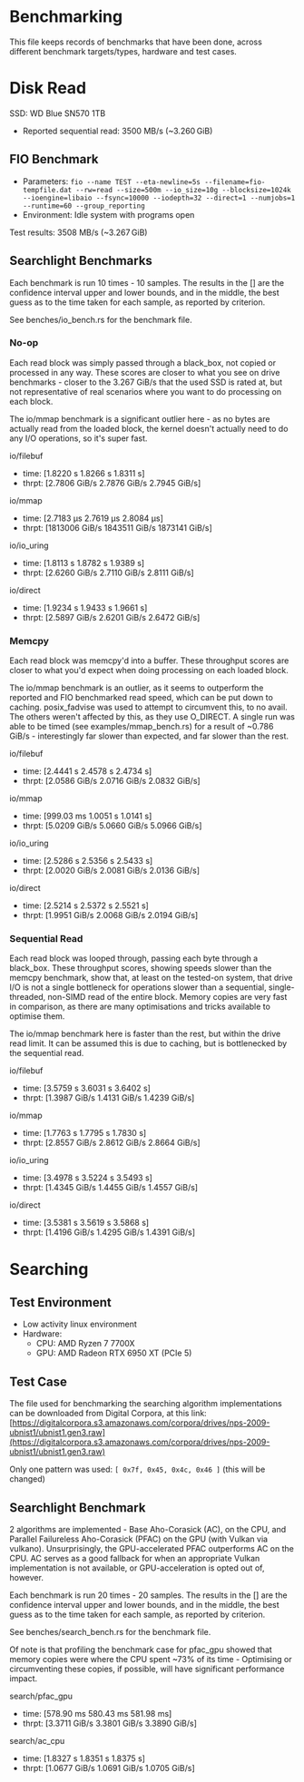 # Benchmarking

This file keeps records of benchmarks that have been done, across different benchmark targets/types, hardware and test cases.

# Disk Read

SSD: WD Blue SN570 1TB
- Reported sequential read: 3500 MB/s (~3.260 GiB)

## FIO Benchmark

- Parameters: `fio --name TEST --eta-newline=5s --filename=fio-tempfile.dat --rw=read --size=500m --io_size=10g --blocksize=1024k --ioengine=libaio --fsync=10000 --iodepth=32 --direct=1 --numjobs=1 --runtime=60 --group_reporting`
- Environment: Idle system with programs open

Test results: 3508 MB/s (~3.267 GiB)

## Searchlight Benchmarks

Each benchmark is run 10 times - 10 samples. The results in the [] are the confidence interval upper and lower bounds, and in the middle, the best guess as to the time taken for each sample, as reported by criterion.

See benches/io_bench.rs for the benchmark file.

### No-op

Each read block was simply passed through a black_box, not copied or processed in any way. These scores are closer to what you see on drive benchmarks - closer to the 3.267 GiB/s that the used SSD is rated at, but not representative of real scenarios where you want to do processing on each block.

The io/mmap benchmark is a significant outlier here - as no bytes are actually read from the loaded block, the kernel doesn't actually need to do any I/O operations, so it's super fast.

io/filebuf
- time:   [1.8220 s 1.8266 s 1.8311 s]
- thrpt:  [2.7806 GiB/s 2.7876 GiB/s 2.7945 GiB/s]

io/mmap
- time:   [2.7183 µs 2.7619 µs 2.8084 µs]
- thrpt:  [1813006 GiB/s 1843511 GiB/s 1873141 GiB/s]

io/io_uring
- time:   [1.8113 s 1.8782 s 1.9389 s]
- thrpt:  [2.6260 GiB/s 2.7110 GiB/s 2.8111 GiB/s]

io/direct
- time:   [1.9234 s 1.9433 s 1.9661 s]
- thrpt:  [2.5897 GiB/s 2.6201 GiB/s 2.6472 GiB/s]

### Memcpy

Each read block was memcpy'd into a buffer. These throughput scores are closer to what you'd expect when doing processing on each loaded block.

The io/mmap benchmark is an outlier, as it seems to outperform the reported and FIO benchmarked read speed, which can be put down to caching. posix_fadvise was used to attempt to circumvent this, to no avail. The others weren't affected by this, as they use O_DIRECT. A single run was able to be timed (see examples/mmap_bench.rs) for a result of ~0.786 GiB/s - interestingly far slower than expected, and far slower than the rest.

io/filebuf
- time:   [2.4441 s 2.4578 s 2.4734 s]
- thrpt:  [2.0586 GiB/s 2.0716 GiB/s 2.0832 GiB/s]

io/mmap
- time:   [999.03 ms 1.0051 s 1.0141 s]
- thrpt:  [5.0209 GiB/s 5.0660 GiB/s 5.0966 GiB/s]

io/io_uring
- time:   [2.5286 s 2.5356 s 2.5433 s]
- thrpt:  [2.0020 GiB/s 2.0081 GiB/s 2.0136 GiB/s]

io/direct
- time:   [2.5214 s 2.5372 s 2.5521 s]
- thrpt:  [1.9951 GiB/s 2.0068 GiB/s 2.0194 GiB/s]

### Sequential Read

Each read block was looped through, passing each byte through a black_box. These throughput scores, showing speeds slower than the memcpy benchmark, show that, at least on the tested-on system, that drive I/O is not a single bottleneck for operations slower than a sequential, single-threaded, non-SIMD read of the entire block. Memory copies are very fast in comparison, as there are many optimisations and tricks available to optimise them.

The io/mmap benchmark here is faster than the rest, but within the drive read limit. It can be assumed this is due to caching, but is bottlenecked by the sequential read.

io/filebuf
- time:   [3.5759 s 3.6031 s 3.6402 s]
- thrpt:  [1.3987 GiB/s 1.4131 GiB/s 1.4239 GiB/s]

io/mmap
- time:   [1.7763 s 1.7795 s 1.7830 s]
- thrpt:  [2.8557 GiB/s 2.8612 GiB/s 2.8664 GiB/s]

io/io_uring
- time:   [3.4978 s 3.5224 s 3.5493 s]
- thrpt:  [1.4345 GiB/s 1.4455 GiB/s 1.4557 GiB/s]

io/direct
- time:   [3.5381 s 3.5619 s 3.5868 s]
- thrpt:  [1.4196 GiB/s 1.4295 GiB/s 1.4391 GiB/s]

# Searching

## Test Environment

- Low activity linux environment
- Hardware:
	- CPU: AMD Ryzen 7 7700X
	- GPU: AMD Radeon RTX 6950 XT (PCIe 5)

## Test Case

The file used for benchmarking the searching algorithm implementations can be downloaded from Digital Corpora, at this link: [https://digitalcorpora.s3.amazonaws.com/corpora/drives/nps-2009-ubnist1/ubnist1.gen3.raw](https://digitalcorpora.s3.amazonaws.com/corpora/drives/nps-2009-ubnist1/ubnist1.gen3.raw)

Only one pattern was used: `[ 0x7f, 0x45, 0x4c, 0x46 ]` (this will be changed)

## Searchlight Benchmark

2 algorithms are implemented - Base Aho-Corasick (AC), on the CPU, and Parallel Failureless Aho-Corasick (PFAC) on the GPU (with Vulkan via vulkano). Unsurprisingly, the GPU-accelerated PFAC
outperforms AC on the CPU. AC serves as a good fallback for when an appropriate Vulkan implementation is not available, or GPU-acceleration is opted out of, however.

Each benchmark is run 20 times - 20 samples. The results in the [] are the confidence interval upper and lower bounds, and in the middle, the best guess as to the time taken for each sample, as reported by criterion.

See benches/search_bench.rs for the benchmark file.

Of note is that profiling the benchmark case for pfac_gpu showed that memory copies were where the CPU spent ~73% of its time - Optimising or circumventing these copies, if possible, will have significant performance impact.

search/pfac_gpu
- time:   [578.90 ms 580.43 ms 581.98 ms]
- thrpt:  [3.3711 GiB/s 3.3801 GiB/s 3.3890 GiB/s]

search/ac_cpu
- time:   [1.8327 s 1.8351 s 1.8375 s]
- thrpt:  [1.0677 GiB/s 1.0691 GiB/s 1.0705 GiB/s]